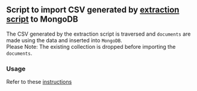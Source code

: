 ## Script to import CSV generated by [extraction script](/extraction/extractor.py) to MongoDB
The CSV generated by the extraction script is traversed and `documents` are made using the data and inserted into `MongoDB`.  
Please Note: The existing collection is dropped before importing the `documents`.

### Usage
Refer to these [instructions](/README.md)
